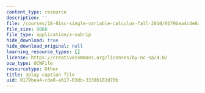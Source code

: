 ```yaml
---
content_type: resource
description: ''
file: /courses/18-01sc-single-variable-calculus-fall-2010/0179bea4cde8a61703db3338b182d70b_ksAdC6Z99dE.srt
file_size: 9068
file_type: application/x-subrip
hide_download: true
hide_download_original: null
learning_resource_types: []
license: https://creativecommons.org/licenses/by-nc-sa/4.0/
ocw_type: OCWFile
resourcetype: Other
title: 3play caption file
uid: 0179bea4-cde8-a617-03db-3338b182d70b
---
```

